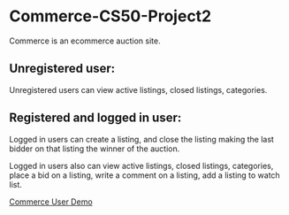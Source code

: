 # Commerce-CS50-Project2

Commerce is an ecommerce auction site. 

## Unregistered user:

Unregistered users can view active listings, closed listings, categories.

## Registered and logged in user:

Logged in users can create a listing, and close the listing making the last bidder on that listing the winner of the auction.

Logged in users also can view active listings, closed listings, categories, place a bid on a listing, write a comment on a listing, add a listing to watch list.

[Commerce User Demo](https://www.youtube.com/watch?v=y1hkXVLfJZ8)